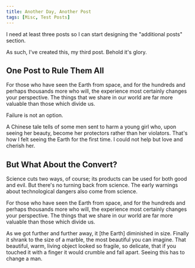 ```yaml
---
title: Another Day, Another Post
tags: [Misc, Test Posts]
---
```


I need at least three posts so I can start designing the "additional posts" section.

As such, I've created this, my third post.  Behold it's glory.

## One Post to Rule Them All ##

For those who have seen the Earth from space, and for the hundreds and perhaps thousands more who will, the experience most certainly changes your perspective. The things that we share in our world are far more valuable than those which divide us.

Failure is not an option.

A Chinese tale tells of some men sent to harm a young girl who, upon seeing her beauty, become her protectors rather than her violators. That's how I felt seeing the Earth for the first time. I could not help but love and cherish her.

## But What About the Convert? ##

Science cuts two ways, of course; its products can be used for both good and evil. But there's no turning back from science. The early warnings about technological dangers also come from science.

For those who have seen the Earth from space, and for the hundreds and perhaps thousands more who will, the experience most certainly changes your perspective. The things that we share in our world are far more valuable than those which divide us.

As we got further and further away, it [the Earth] diminished in size. Finally it shrank to the size of a marble, the most beautiful you can imagine. That beautiful, warm, living object looked so fragile, so delicate, that if you touched it with a finger it would crumble and fall apart. Seeing this has to change a man.
